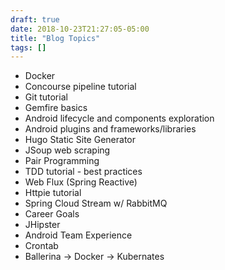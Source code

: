 ```yaml
--- 
draft: true
date: 2018-10-23T21:27:05-05:00
title: "Blog Topics"
tags: []
---
```


* Docker
* Concourse pipeline tutorial
* Git tutorial
* Gemfire basics
* Android lifecycle and components exploration
* Android plugins and frameworks/libraries
* Hugo Static Site Generator
* JSoup web scraping
* Pair Programming
* TDD tutorial - best practices
* Web Flux (Spring Reactive) 
* Httpie tutorial
* Spring Cloud Stream w/ RabbitMQ
* Career Goals
* JHipster
* Android Team Experience
* Crontab
* Ballerina -> Docker -> Kubernates
